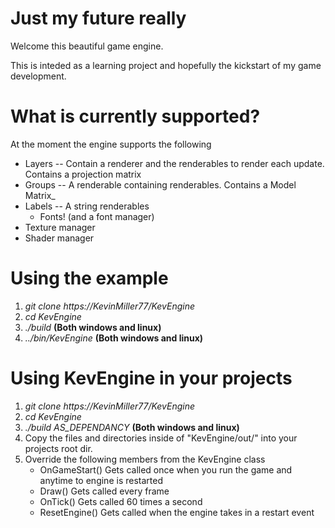 # Just my future really
Welcome this beautiful game engine.

This is inteded as a learning project and hopefully the kickstart of my game development.

# What is currently supported?

At the moment the engine supports the following

  *  Layers -- Contain a renderer and the renderables to render each update. Contains a projection matrix
  *  Groups -- A renderable containing renderables. Contains a Model Matrix_
  *  Labels -- A string renderables
     *  Fonts! (and a font manager)  
  *  Texture manager
  *  Shader manager
  
# Using the example

1) *git clone https://KevinMiller77/KevEngine*
2) *cd KevEngine*
3) *./build*  __(Both windows and linux)__
4) *../bin/KevEngine* __(Both windows and linux)__

# Using KevEngine in your projects

1) *git clone https://KevinMiller77/KevEngine*
2) *cd KevEngine*
3) *./build AS_DEPENDANCY* __(Both windows and linux)__
4) Copy the files and directories inside of "KevEngine/out/" into your projects root dir.
5) Override the following members from the KevEngine class
   - OnGameStart()  Gets called once when you run the game and anytime to engine is restarted
   - Draw()         Gets called every frame
   - OnTick()       Gets called 60 times a second
   - ResetEngine()  Gets called when the engine takes in a restart event

